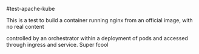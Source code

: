 #test-apache-kube

This is a test to build a container running nginx from an official image, with no real content

controlled by an orchestrator within a deployment of pods and accessed through ingress and service.
Super fcool
